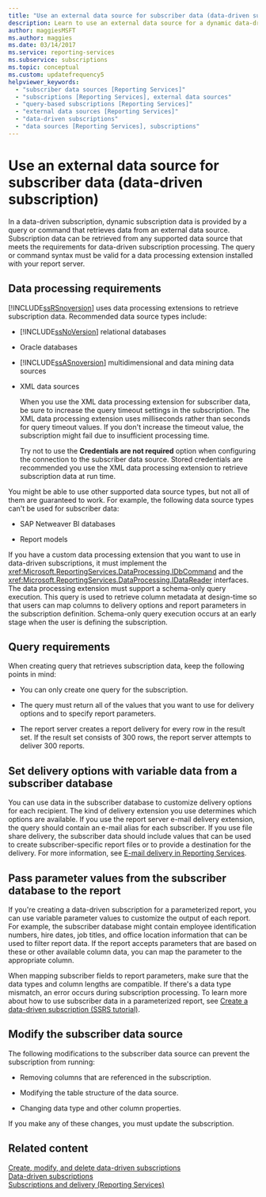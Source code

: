 ```yaml
---
title: "Use an external data source for subscriber data (data-driven subscription)"
description: Learn to use an external data source for a dynamic data-driven subscription. Understand data processing, querying, delivery options, and parameter passing.
author: maggiesMSFT
ms.author: maggies
ms.date: 03/14/2017
ms.service: reporting-services
ms.subservice: subscriptions
ms.topic: conceptual
ms.custom: updatefrequency5
helpviewer_keywords:
  - "subscriber data sources [Reporting Services]"
  - "subscriptions [Reporting Services], external data sources"
  - "query-based subscriptions [Reporting Services]"
  - "external data sources [Reporting Services]"
  - "data-driven subscriptions"
  - "data sources [Reporting Services], subscriptions"
---
```

# Use an external data source for subscriber data (data-driven subscription)
  In a data-driven subscription, dynamic subscription data is provided by a query or command that retrieves data from an external data source. Subscription data can be retrieved from any supported data source that meets the requirements for data-driven subscription processing. The query or command syntax must be valid for a data processing extension installed with your report server.  
  
## Data processing requirements  
 [!INCLUDE[ssRSnoversion](../../includes/ssrsnoversion-md.md)] uses data processing extensions to retrieve subscription data. Recommended data source types include:  
  
-   [!INCLUDE[ssNoVersion](../../includes/ssnoversion-md.md)] relational databases  
  
-   Oracle databases  
  
-   [!INCLUDE[ssASnoversion](../../includes/ssasnoversion-md.md)] multidimensional and data mining data sources  
  
-   XML data sources  
  
     When you use the XML data processing extension for subscriber data, be sure to increase the query timeout settings in the subscription. The XML data processing extension uses milliseconds rather than seconds for query timeout values. If you don't increase the timeout value, the subscription might fail due to insufficient processing time.  
  
     Try not to use the **Credentials are not required** option when configuring the connection to the subscriber data source. Stored credentials are recommended you use the XML data processing extension to retrieve subscription data at run time.  
  
 You might be able to use other supported data source types, but not all of them are guaranteed to work. For example, the following data source types can't be used for subscriber data:  
  
-   SAP Netweaver BI databases  
  
-   Report models  
  
 If you have a custom data processing extension that you want to use in data-driven subscriptions, it must implement the <xref:Microsoft.ReportingServices.DataProcessing.IDbCommand> and the <xref:Microsoft.ReportingServices.DataProcessing.IDataReader> interfaces. The data processing extension must support a schema-only query execution. This query is used to retrieve column metadata at design-time so that users can map columns to delivery options and report parameters in the subscription definition. Schema-only query execution occurs at an early stage when the user is defining the subscription.  
  
## Query requirements  
 When creating query that retrieves subscription data, keep the following points in mind:  
  
-   You can only create one query for the subscription.  
  
-   The query must return all of the values that you want to use for delivery options and to specify report parameters.  
  
-   The report server creates a report delivery for every row in the result set. If the result set consists of 300 rows, the report server attempts to deliver 300 reports.  
  
## Set delivery options with variable data from a subscriber database  
 You can use data in the subscriber database to customize delivery options for each recipient. The kind of delivery extension you use determines which options are available. If you use the report server e-mail delivery extension, the query should contain an e-mail alias for each subscriber. If you use file share delivery, the subscriber data should include values that can be used to create subscriber-specific report files or to provide a destination for the delivery. For more information, see [E-mail delivery in Reporting Services](../../reporting-services/subscriptions/e-mail-delivery-in-reporting-services.md).  
  
## Pass parameter values from the subscriber database to the report  
 If you're creating a data-driven subscription for a parameterized report, you can use variable parameter values to customize the output of each report. For example, the subscriber database might contain employee identification numbers, hire dates, job titles, and office location information that can be used to filter report data. If the report accepts parameters that are based on these or other available column data, you can map the parameter to the appropriate column.  
  
 When mapping subscriber fields to report parameters, make sure that the data types and column lengths are compatible. If there's a data type mismatch, an error occurs during subscription processing. To learn more about how to use subscriber data in a parameterized report, see [Create a data-driven subscription &#40;SSRS tutorial&#41;](../../reporting-services/create-a-data-driven-subscription-ssrs-tutorial.md).  
  
## Modify the subscriber data source  
 The following modifications to the subscriber data source can prevent the subscription from running:  
  
-   Removing columns that are referenced in the subscription.  
  
-   Modifying the table structure of the data source.  
  
-   Changing data type and other column properties.  
  
 If you make any of these changes, you must update the subscription.  
  
## Related content  
 [Create, modify, and delete data-driven subscriptions](../../reporting-services/subscriptions/create-modify-and-delete-data-driven-subscriptions.md)   
 [Data-driven subscriptions](../../reporting-services/subscriptions/data-driven-subscriptions.md)   
 [Subscriptions and delivery &#40;Reporting Services&#41;](../../reporting-services/subscriptions/subscriptions-and-delivery-reporting-services.md)  
  
  
